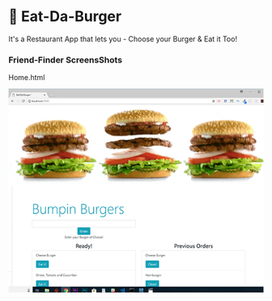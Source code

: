 # 🍔 Eat-Da-Burger
It's a Restaurant App that lets you - Choose your Burger &amp; Eat it Too!


### Friend-Finder ScreensShots
Home.html

![Home.html](screenShots/home.png)